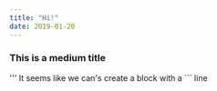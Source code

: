 ```yaml
---
title: "Hi!"
date: 2019-01-20
---
```

### This is a medium title

'''
It seems like we can's 
create a block 
with a ``` line
